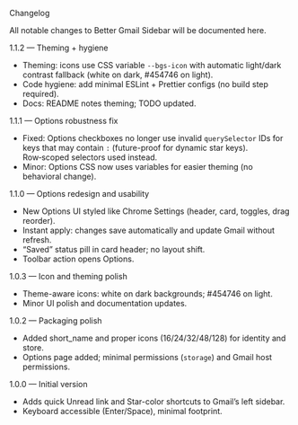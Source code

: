 Changelog

All notable changes to Better Gmail Sidebar will be documented here.

1.1.2 — Theming + hygiene
- Theming: icons use CSS variable `--bgs-icon` with automatic light/dark contrast fallback (white on dark, #454746 on light).
- Code hygiene: add minimal ESLint + Prettier configs (no build step required).
- Docs: README notes theming; TODO updated.

1.1.1 — Options robustness fix
- Fixed: Options checkboxes no longer use invalid `querySelector` IDs for keys that may contain `:` (future-proof for dynamic star keys). Row‑scoped selectors used instead.
- Minor: Options CSS now uses variables for easier theming (no behavioral change).

1.1.0 — Options redesign and usability
- New Options UI styled like Chrome Settings (header, card, toggles, drag reorder).
- Instant apply: changes save automatically and update Gmail without refresh.
- “Saved” status pill in card header; no layout shift.
- Toolbar action opens Options.

1.0.3 — Icon and theming polish
- Theme-aware icons: white on dark backgrounds; #454746 on light.
- Minor UI polish and documentation updates.

1.0.2 — Packaging polish
- Added short_name and proper icons (16/24/32/48/128) for identity and store.
- Options page added; minimal permissions (`storage`) and Gmail host permissions.

1.0.0 — Initial version
- Adds quick Unread link and Star-color shortcuts to Gmail’s left sidebar.
- Keyboard accessible (Enter/Space), minimal footprint.
